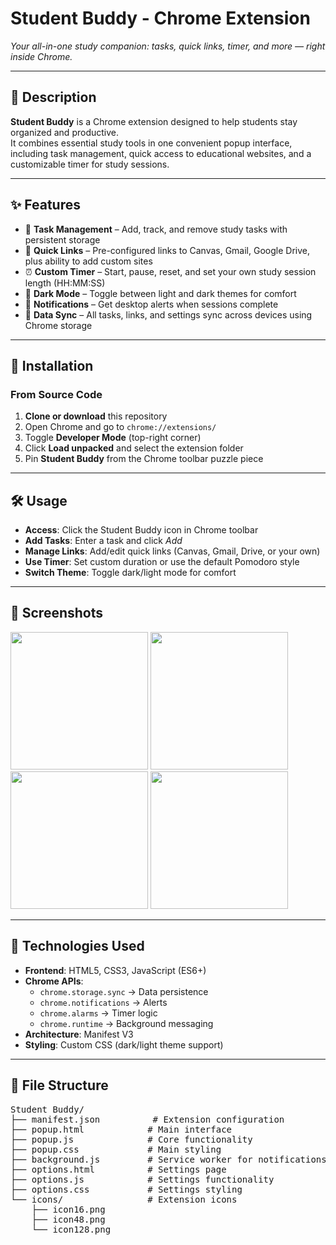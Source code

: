 # Student Buddy - Chrome Extension  
*Your all-in-one study companion: tasks, quick links, timer, and more — right inside Chrome.*  

---

## 📖 Description  
**Student Buddy** is a Chrome extension designed to help students stay organized and productive.  
It combines essential study tools in one convenient popup interface, including task management, quick access to educational websites, and a customizable timer for study sessions.  

---

## ✨ Features  
- 📝 **Task Management** – Add, track, and remove study tasks with persistent storage  
- 🔗 **Quick Links** – Pre-configured links to Canvas, Gmail, Google Drive, plus ability to add custom sites  
- ⏰ **Custom Timer** – Start, pause, reset, and set your own study session length (HH:MM:SS)  
- 🌙 **Dark Mode** – Toggle between light and dark themes for comfort  
- 🔔 **Notifications** – Get desktop alerts when sessions complete  
- 💾 **Data Sync** – All tasks, links, and settings sync across devices using Chrome storage  

---

## 🚀 Installation  

### From Source Code  
1. **Clone or download** this repository  
2. Open Chrome and go to `chrome://extensions/`  
3. Toggle **Developer Mode** (top-right corner)  
4. Click **Load unpacked** and select the extension folder  
5. Pin **Student Buddy** from the Chrome toolbar puzzle piece  

---

## 🛠️ Usage  
- **Access**: Click the Student Buddy icon in Chrome toolbar  
- **Add Tasks**: Enter a task and click *Add*  
- **Manage Links**: Add/edit quick links (Canvas, Gmail, Drive, or your own)  
- **Use Timer**: Set custom duration or use the default Pomodoro style  
- **Switch Theme**: Toggle dark/light mode for comfort 

---

## 📸 Screenshots
<p float="left">
  <img src="https://drive.google.com/uc?export=view&id=1t2Wdihbxi7Y7wGdyTndhJkmHf8QEKRiw" width="220"/>
  <img src="https://drive.google.com/uc?export=view&id=1Qv0zMQAtmrGPuyqXdJIr9acRKRb4xBxF" width="220"/>
  <img src="https://drive.google.com/uc?export=view&id=1aYt4o9MxdZPb0CvtNklSYp-WwngJ1Zie" width="220"/>
  <img src="https://drive.google.com/uc?export=view&id=1W4c1_LckggcWAGdCh62n672SHUlDPGU5" width="220"/>
</p>

---

## 🧩 Technologies Used  
- **Frontend**: HTML5, CSS3, JavaScript (ES6+)  
- **Chrome APIs**:  
  - `chrome.storage.sync` → Data persistence  
  - `chrome.notifications` → Alerts  
  - `chrome.alarms` → Timer logic  
  - `chrome.runtime` → Background messaging  
- **Architecture**: Manifest V3  
- **Styling**: Custom CSS (dark/light theme support)  

---

## 📂 File Structure  
<pre>Student Buddy/
├── manifest.json          # Extension configuration
├── popup.html            # Main interface
├── popup.js              # Core functionality
├── popup.css             # Main styling
├── background.js         # Service worker for notifications
├── options.html          # Settings page
├── options.js            # Settings functionality
├── options.css           # Settings styling
└── icons/                # Extension icons
    ├── icon16.png
    ├── icon48.png
    └── icon128.png
</pre>
